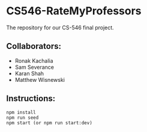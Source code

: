 # CS546-RateMyProfessors

The repository for our CS-546 final project.

## Collaborators:

- Ronak Kachalia
- Sam Severance
- Karan Shah
- Matthew Wisnewski

## Instructions:

```
npm install
npm run seed
npm start (or npm run start:dev)
```
